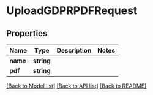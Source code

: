 # UploadGDPRPDFRequest

## Properties
Name | Type | Description | Notes
------------ | ------------- | ------------- | -------------
**name** | **string** |  | 
**pdf** | **string** |  | 

[[Back to Model list]](../README.md#documentation-for-models) [[Back to API list]](../README.md#documentation-for-api-endpoints) [[Back to README]](../README.md)


